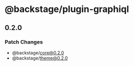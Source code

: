 # @backstage/plugin-graphiql

## 0.2.0
### Patch Changes

  - @backstage/core@0.2.0
  - @backstage/theme@0.2.0
